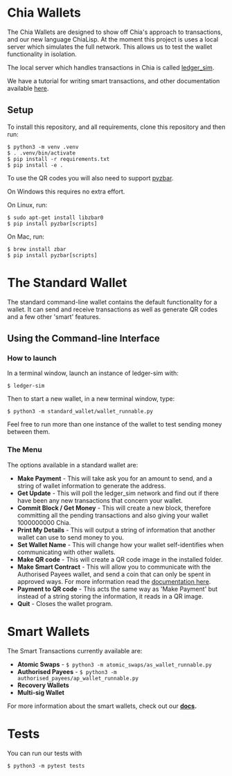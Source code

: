 # Chia Wallets

The Chia Wallets are designed to show off Chia's approach to transactions, and our new language ChiaLisp.
At the moment this project is uses a local server which simulates the full network. This allows us to test the wallet functionality in isolation.

The local server which handles transactions in Chia is called [ledger_sim](https://github.com/Chia-Network/ledger_sim).

We have a tutorial for writing smart transactions, and other documentation available [here](./docs).

## Setup


To install this repository, and all requirements, clone this repository and then run:

```
$ python3 -m venv .venv
$ . .venv/bin/activate
$ pip install -r requirements.txt
$ pip install -e .
```

To use the QR codes you will also need to support [pyzbar](https://pypi.org/project/pyzbar/).

On Windows this requires no extra effort.

On Linux, run:

```
$ sudo apt-get install libzbar0
$ pip install pyzbar[scripts]
```

On Mac, run:

```
$ brew install zbar
$ pip install pyzbar[scripts]
```

# The Standard Wallet

The standard command-line wallet contains the default functionality for a wallet.
It can send and receive transactions as well as generate QR codes and a few other 'smart' features.

## Using the Command-line Interface

### How to launch

In a terminal window, launch an instance of ledger-sim with:
```
$ ledger-sim
```

Then to start a new wallet, in a new terminal window, type:

```
$ python3 -m standard_wallet/wallet_runnable.py
```

Feel free to run more than one instance of the wallet to test sending money between them.

### The Menu

The options available in a standard wallet are:
* **Make Payment** - This will take ask you for an amount to send, and a string of wallet information to generate the address.
* **Get Update** - This will poll the ledger_sim network and find out if there have been any new transactions that concern your wallet.
* **Commit Block / Get Money** - This will create a new block, therefore committing all the pending transactions and also giving your wallet 1000000000 Chia.
* **Print My Details** - This will output a string of information that another wallet can use to send money to you.
* **Set Wallet Name** - This will change how your wallet self-identifies when communicating with other wallets.
* **Make QR code** - This will create a QR code image in the installed folder.
* **Make Smart Contract** - This will allow you to communicate with the Authorised Payees wallet, and send a coin that can only be spent in approved ways. For more information read the [documentation here](./docs/authorised_payees.md).
* **Payment to QR code** - This acts the same way as 'Make Payment' but instead of a string storing the information, it reads in a QR image.
* **Quit** - Closes the wallet program.

# Smart Wallets

The Smart Transactions currently available are:
* **Atomic Swaps** - `$ python3 -m atomic_swaps/as_wallet_runnable.py`
* **Authorised Payees** - `$ python3 -m authorised_payees/ap_wallet_runnable.py`
* **Recovery Wallets**
* **Multi-sig Wallet**

For more information about the smart wallets, check out our **[docs](./docs).**

# Tests

You can run our tests with

```
$ python3 -m pytest tests
```

